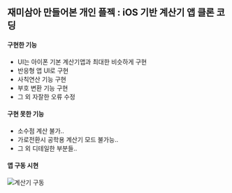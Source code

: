 ## 재미삼아 만들어본 개인 플젝 : iOS 기반 계산기 앱 클론 코딩

#### 구현한 기능
* UI는 아이폰 기본 계산기앱과 최대한 비슷하게 구현
* 반응형 앱 UI로 구현
* 사칙연산 기능 구현
* 부호 변환 기능 구현
* 그 외 자잘한 오류 수정

#### 구현 못한 기능
* 소수점 계산 불가..
* 가로전환시 공학용 계산기 모드 불가능..
* 그 외 디테일한 부분들..

#### 앱 구동 시현
![계산기 구동](https://github.com/jHoon0223/Calculator/assets/68009530/237a91ed-8075-417a-9caa-f5db817690ec)
